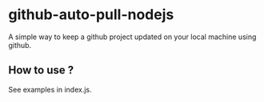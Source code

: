 # github-auto-pull-nodejs
A simple way to keep a github project updated on your local machine using github.

## How to use ?
See examples in index.js.

